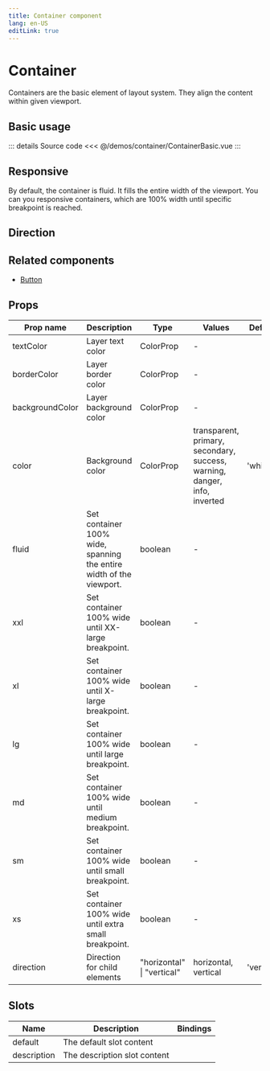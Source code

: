 ```yaml
---
title: Container component
lang: en-US
editLink: true
---
```


# Container

Containers are the basic element of layout system.
They align the content within given viewport.

## Basic usage

<ContainerBasic />

::: details Source code
<<< @/demos/container/ContainerBasic.vue
:::

## Responsive

By default, the container is fluid.
It fills the entire width of the viewport.
You can you responsive containers, which are 100% width until specific breakpoint is reached.

<ContainerResponsive />

## Direction

<ContainerDirection />

## Related components

- [Button](/components/button/button.doc)

## Props

| Prop name       | Description                                                         | Type                       | Values                                                                    | Default    |
| --------------- | ------------------------------------------------------------------- | -------------------------- | ------------------------------------------------------------------------- | ---------- |
| textColor       | Layer text color                                                    | ColorProp                  | -                                                                         |            |
| borderColor     | Layer border color                                                  | ColorProp                  | -                                                                         |            |
| backgroundColor | Layer background color                                              | ColorProp                  | -                                                                         |            |
| color           | Background color                                                    | ColorProp                  | transparent, primary, secondary, success, warning, danger, info, inverted | 'white'    |
| fluid           | Set container 100% wide, spanning the entire width of the viewport. | boolean                    | -                                                                         |            |
| xxl             | Set container 100% wide until XX-large breakpoint.                  | boolean                    | -                                                                         |            |
| xl              | Set container 100% wide until X-large breakpoint.                   | boolean                    | -                                                                         |            |
| lg              | Set container 100% wide until large breakpoint.                     | boolean                    | -                                                                         |            |
| md              | Set container 100% wide until medium breakpoint.                    | boolean                    | -                                                                         |            |
| sm              | Set container 100% wide until small breakpoint.                     | boolean                    | -                                                                         |            |
| xs              | Set container 100% wide until extra small breakpoint.               | boolean                    | -                                                                         |            |
| direction       | Direction for child elements                                        | "horizontal" \| "vertical" | horizontal, vertical                                                      | 'vertical' |

## Slots

| Name        | Description                  | Bindings |
| ----------- | ---------------------------- | -------- |
| default     | The default slot content     |          |
| description | The description slot content |          |

